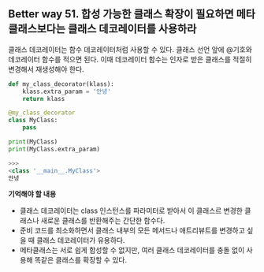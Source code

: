 ## Better way 51. 합성 가능한 클래스 확장이 필요하면 메타클래스보다는 클래스 데코레이터를 사용하라

클래스 데코레이터는 함수 데코레이터처럼 사용할 수 있다. 클래스 선언 앞에 @기호와 데코레이터 함수를 적으면 된다. 이때 데코레이터 함수는 인자로 받은 클래스를 적절히 변경해서 재생성해야 한다. 

```python
def my_class_decorator(klass):
    klass.extra_param = '안녕'
    return klass

@my_class_decorator
class MyClass:
    pass

print(MyClass)
print(MyClass.extra_param)

>>>
<class '__main__.MyClass'>
안녕
```

**기억해야 할 내용**
- 클래스 데코레이터는 class 인스턴스를 파라미터로 받아서 이 클래스르 변경한 클래스나 새로운 클래스를 반환해주는 간단한 함수다.
- 준비 코드를 최소화하면서 클래스 내부의 모든 메서드나 애트리뷰트를 변경하고 싶을 때 클래스 데코레이터가 유용하다.
- 메타클래스는 서로 쉽게 합성할 수 없지만, 여러 클래스 데코레이터를 충돌 없이 사용해 똑같은 클래스를 확장할 수 있다.